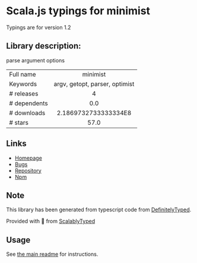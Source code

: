 
# Scala.js typings for minimist

Typings are for version 1.2

## Library description:
parse argument options

|                    |                 |
| ------------------ | :-------------: |
| Full name          | minimist |
| Keywords           | argv, getopt, parser, optimist |
| # releases         | 4 |
| # dependents       | 0.0 |
| # downloads        | 2.1869732733333334E8 |
| # stars            | 57.0 |

## Links
- [Homepage](https://github.com/minimistjs/minimist)
- [Bugs](https://github.com/minimistjs/minimist/issues)
- [Repository](https://github.com/minimistjs/minimist)
- [Npm](https://www.npmjs.com/package/minimist)
    


## Note
This library has been generated from typescript code from [DefinitelyTyped](https://definitelytyped.org).

Provided with :purple_heart: from [ScalablyTyped](https://github.com/oyvindberg/ScalablyTyped)

## Usage
See [the main readme](../../readme.md) for instructions.


